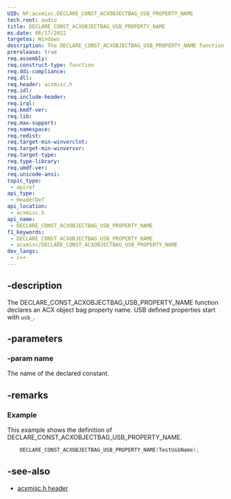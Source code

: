 ```yaml
---
UID: NF:acxmisc.DECLARE_CONST_ACXOBJECTBAG_USB_PROPERTY_NAME
tech.root: audio
title: DECLARE_CONST_ACXOBJECTBAG_USB_PROPERTY_NAME
ms.date: 06/17/2022
targetos: Windows
description: The DECLARE_CONST_ACXOBJECTBAG_USB_PROPERTY_NAME function declares an ACX object bag property name. USB defined properties start with "usb_".
prerelease: true
req.assembly: 
req.construct-type: function
req.ddi-compliance: 
req.dll: 
req.header: acxmisc.h
req.idl: 
req.include-header: 
req.irql: 
req.kmdf-ver: 
req.lib: 
req.max-support: 
req.namespace: 
req.redist: 
req.target-min-winverclnt: 
req.target-min-winversvr: 
req.target-type: 
req.type-library: 
req.umdf-ver: 
req.unicode-ansi: 
topic_type:
 - apiref
api_type:
 - HeaderDef
api_location:
 - acxmisc.h
api_name:
 - DECLARE_CONST_ACXOBJECTBAG_USB_PROPERTY_NAME
f1_keywords:
 - DECLARE_CONST_ACXOBJECTBAG_USB_PROPERTY_NAME
 - acxmisc/DECLARE_CONST_ACXOBJECTBAG_USB_PROPERTY_NAME
dev_langs:
 - c++
---
```


## -description

The DECLARE_CONST_ACXOBJECTBAG_USB_PROPERTY_NAME function declares an ACX object bag property name. USB defined properties start with `usb_`.

## -parameters

### -param name

The name of the declared constant.

## -remarks

### Example

This example shows the definition of DECLARE_CONST_ACXOBJECTBAG_USB_PROPERTY_NAME.

```cpp
	DECLARE_CONST_ACXOBJECTBAG_USB_PROPERTY_NAME(TestUsbName);
```

## -see-also

- [acxmisc.h header](index.md)
